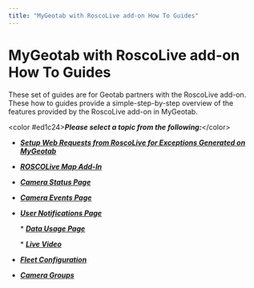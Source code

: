 ```yaml
---
title: "MyGeotab with RoscoLive add-on How To Guides"
---
```

# MyGeotab with RoscoLive add-on How To Guides

These set of guides are for Geotab partners with the RoscoLive add-on. These how to guides provide a simple-step-by-step overview of the features provided by the RoscoLive add-on in MyGeotab.  
  

\<color #ed1c24>***Please select a topic from the following:***\</color>

-   ***[Setup Web Requests from RoscoLive for Exceptions Generated on MyGeotab](/user/product/geotab_partner/geotab_how_to/web_request)***  
      
-   ***[ROSCOLive Map Add-In](/user/product/geotab_partner/geotab_how_to/map_addin)***  
      
-   ***[Camera Status Page](/user/product/geotab_partner/geotab_how_to/camera_status)***  
      
-   ***[Camera Events Page](/user/product/geotab_partner/geotab_how_to/camera_events)***  
      
-   ***[User Notifications Page](/user/product/geotab_partner/geotab_how_to/user_notification)***  
      
    \* ***[Data Usage Page](/user/product/geotab_partner/geotab_how_to/data_usage)***  
      
    \* ***[Live Video](/user/product/geotab_partner/geotab_how_to/live_streaming)***  
      
-   ***[Fleet Configuration](/user/product/geotab_partner/geotab_how_to/fleet_configuration)***  
      
-   ***[Camera Groups](/user/product/geotab_partner/geotab_how_to/camera_groups)***
